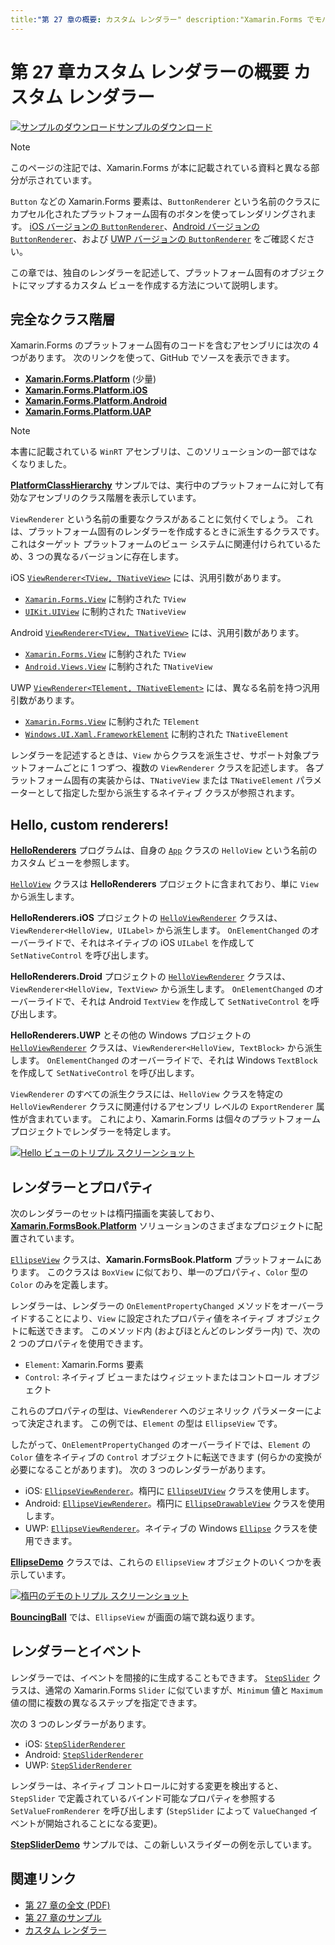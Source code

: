 ```yaml
---
title:"第 27 章の概要: カスタム レンダラー" description:"Xamarin.Forms でモバイル アプリを作成する: 第 27 章カスタム レンダラーの概要 カスタム レンダラー" ms.prod: xamarin ms.technology: xamarin-forms ms.assetid:49961953-9336-4FD4-A42F-6D9B05FF52E7 author: davidbritch ms.author: dabritch ms.date:07/18/2018 no-loc: [Xamarin.Forms, Xamarin.Essentials]
---
```


# <a name="summary-of-chapter-27-custom-renderers"></a>第 27 章カスタム レンダラーの概要 カスタム レンダラー

[![サンプルのダウンロード](~/media/shared/download.png)サンプルのダウンロード](https://github.com/xamarin/xamarin-forms-book-samples/tree/master/Chapter27)

> [!NOTE] 
> このページの注記では、Xamarin.Forms が本に記載されている資料と異なる部分が示されています。

`Button` などの Xamarin.Forms 要素は、`ButtonRenderer` という名前のクラスにカプセル化されたプラットフォーム固有のボタンを使ってレンダリングされます。  [iOS バージョンの `ButtonRenderer`](https://github.com/xamarin/Xamarin.Forms/blob/master/Xamarin.Forms.Platform.iOS/Renderers/ButtonRenderer.cs)、[Android バージョンの `ButtonRenderer`](https://github.com/xamarin/Xamarin.Forms/blob/master/Xamarin.Forms.Platform.Android/Renderers/ButtonRenderer.cs)、および [UWP バージョンの `ButtonRenderer`](https://github.com/xamarin/Xamarin.Forms/blob/master/Xamarin.Forms.Platform.UAP/ButtonRenderer.cs) をご確認ください。

この章では、独自のレンダラーを記述して、プラットフォーム固有のオブジェクトにマップするカスタム ビューを作成する方法について説明します。

## <a name="the-complete-class-hierarchy"></a>完全なクラス階層

Xamarin.Forms のプラットフォーム固有のコードを含むアセンブリには次の 4 つがあります。
次のリンクを使って、GitHub でソースを表示できます。

- [ **Xamarin.Forms.Platform**](https://github.com/xamarin/Xamarin.Forms/tree/master/Xamarin.Forms.Platform) (少量)
- [ **Xamarin.Forms.Platform.iOS**](https://github.com/xamarin/Xamarin.Forms/tree/master/Xamarin.Forms.Platform.iOS)
- [ **Xamarin.Forms.Platform.Android**](https://github.com/xamarin/Xamarin.Forms/tree/master/Xamarin.Forms.Platform.Android)
- [ **Xamarin.Forms.Platform.UAP**](https://github.com/xamarin/Xamarin.Forms/tree/master/Xamarin.Forms.Platform.UAP)

> [!NOTE]
> 本書に記載されている `WinRT` アセンブリは、このソリューションの一部ではなくなりました。 

[**PlatformClassHierarchy**](https://github.com/xamarin/xamarin-forms-book-samples/tree/master/Chapter27/PlatformClassHierarchy) サンプルでは、実行中のプラットフォームに対して有効なアセンブリのクラス階層を表示しています。

`ViewRenderer` という名前の重要なクラスがあることに気付くでしょう。 これは、プラットフォーム固有のレンダラーを作成するときに派生するクラスです。 これはターゲット プラットフォームのビュー システムに関連付けられているため、3 つの異なるバージョンに存在します。

iOS [`ViewRenderer<TView, TNativeView>`](https://github.com/xamarin/Xamarin.Forms/blob/master/Xamarin.Forms.Platform.iOS/ViewRenderer.cs#L25) には、汎用引数があります。

- [`Xamarin.Forms.View`](xref:Xamarin.Forms.View) に制約された `TView`
- [`UIKit.UIView`](xref:UIKit.UIView) に制約された `TNativeView`

Android [`ViewRenderer<TView, TNativeView>`](https://github.com/xamarin/Xamarin.Forms/blob/master/Xamarin.Forms.Platform.Android/ViewRenderer.cs#L17) には、汎用引数があります。

- [`Xamarin.Forms.View`](xref:Xamarin.Forms.View) に制約された `TView`
- [`Android.Views.View`](xref:Android.Views.View) に制約された `TNativeView`

UWP [`ViewRenderer<TElement, TNativeElement>`](https://github.com/xamarin/Xamarin.Forms/blob/master/Xamarin.Forms.Platform.UAP/ViewRenderer.cs#L6) には、異なる名前を持つ汎用引数があります。

- [`Xamarin.Forms.View`](xref:Xamarin.Forms.View) に制約された `TElement`
- [`Windows.UI.Xaml.FrameworkElement`](/uwp/api/Windows.UI.Xaml.FrameworkElement) に制約された `TNativeElement`

レンダラーを記述するときは、`View` からクラスを派生させ、サポート対象プラットフォームごとに 1 つずつ、複数の `ViewRenderer` クラスを記述します。 各プラットフォーム固有の実装からは、`TNativeView` または `TNativeElement` パラメーターとして指定した型から派生するネイティブ クラスが参照されます。

## <a name="hello-custom-renderers"></a>Hello, custom renderers!

[**HelloRenderers**](https://github.com/xamarin/xamarin-forms-book-samples/tree/master/Chapter27/HelloRenderers) プログラムは、自身の [`App`](https://github.com/xamarin/xamarin-forms-book-samples/blob/master/Chapter27/HelloRenderers/HelloRenderers/HelloRenderers/App.cs) クラスの `HelloView` という名前のカスタム ビューを参照します。

[`HelloView`](https://github.com/xamarin/xamarin-forms-book-samples/blob/master/Chapter27/HelloRenderers/HelloRenderers/HelloRenderers/HelloView.cs) クラスは **HelloRenderers** プロジェクトに含まれており、単に `View` から派生します。

**HelloRenderers.iOS** プロジェクトの [`HelloViewRenderer`](https://github.com/xamarin/xamarin-forms-book-samples/blob/master/Chapter27/HelloRenderers/HelloRenderers/HelloRenderers.iOS/HelloViewRenderer.cs) クラスは、`ViewRenderer<HelloView, UILabel>` から派生します。 `OnElementChanged` のオーバーライドで、それはネイティブの iOS `UILabel` を作成して `SetNativeControl` を呼び出します。

**HelloRenderers.Droid** プロジェクトの [`HelloViewRenderer`](https://github.com/xamarin/xamarin-forms-book-samples/blob/master/Chapter27/HelloRenderers/HelloRenderers/HelloRenderers.Droid/HelloViewRenderer.cs) クラスは、`ViewRenderer<HelloView, TextView>` から派生します。 `OnElementChanged` のオーバーライドで、それは Android `TextView` を作成して `SetNativeControl` を呼び出します。

**HelloRenderers.UWP** とその他の Windows プロジェクトの [`HelloViewRenderer`](https://github.com/xamarin/xamarin-forms-book-samples/blob/master/Chapter27/HelloRenderers/HelloRenderers/HelloRenderers.UWP/HelloViewRenderer.cs) クラスは、`ViewRenderer<HelloView, TextBlock>` から派生します。 `OnElementChanged` のオーバーライドで、それは Windows `TextBlock` を作成して `SetNativeControl` を呼び出します。

`ViewRenderer` のすべての派生クラスには、`HelloView` クラスを特定の `HelloViewRenderer` クラスに関連付けるアセンブリ レベルの `ExportRenderer` 属性が含まれています。 これにより、Xamarin.Forms は個々のプラットフォーム プロジェクトでレンダラーを特定します。

[![Hello ビューのトリプル スクリーンショット](images/ch27fg02-small.png "カスタム レンダラー")](images/ch27fg02-large.png#lightbox "カスタム レンダラー")

## <a name="renderers-and-properties"></a>レンダラーとプロパティ

次のレンダラーのセットは楕円描画を実装しており、[**Xamarin.FormsBook.Platform**](https://github.com/xamarin/xamarin-forms-book-samples/tree/master/Libraries/Xamarin.FormsBook.Platform) ソリューションのさまざまなプロジェクトに配置されています。

[`EllipseView`](https://github.com/xamarin/xamarin-forms-book-samples/blob/master/Libraries/Xamarin.FormsBook.Platform/Xamarin.FormsBook.Platform/EllipseView.cs) クラスは、**Xamarin.FormsBook.Platform** プラットフォームにあります。 このクラスは `BoxView` に似ており、単一のプロパティ、`Color` 型の `Color` のみを定義します。

レンダラーは、レンダラーの `OnElementPropertyChanged` メソッドをオーバーライドすることにより、`View` に設定されたプロパティ値をネイティブ オブジェクトに転送できます。 このメソッド内 (およびほとんどのレンダラー内) で、次の 2 つのプロパティを使用できます。

- `Element`: Xamarin.Forms 要素
- `Control`: ネイティブ ビューまたはウィジェットまたはコントロール オブジェクト

これらのプロパティの型は、`ViewRenderer` へのジェネリック パラメーターによって決定されます。 この例では、`Element` の型は `EllipseView` です。

したがって、`OnElementPropertyChanged` のオーバーライドでは、`Element` の `Color` 値をネイティブの `Control` オブジェクトに転送できます (何らかの変換が必要になることがあります)。 次の 3 つのレンダラーがあります。

- iOS: [`EllipseViewRenderer`](https://github.com/xamarin/xamarin-forms-book-samples/blob/master/Libraries/Xamarin.FormsBook.Platform/Xamarin.FormsBook.Platform.iOS/EllipseViewRenderer.cs)。楕円に [`EllipseUIView`](https://github.com/xamarin/xamarin-forms-book-samples/blob/master/Libraries/Xamarin.FormsBook.Platform/Xamarin.FormsBook.Platform.iOS/EllipseUIView.cs) クラスを使用します。
- Android: [`EllipseViewRenderer`](https://github.com/xamarin/xamarin-forms-book-samples/blob/master/Libraries/Xamarin.FormsBook.Platform/Xamarin.FormsBook.Platform.Android/EllipseViewRenderer.cs)。楕円に [`EllipseDrawableView`](https://github.com/xamarin/xamarin-forms-book-samples/blob/master/Libraries/Xamarin.FormsBook.Platform/Xamarin.FormsBook.Platform.Android/EllipseDrawableView.cs) クラスを使用します。
- UWP: [`EllipseViewRenderer`](https://github.com/xamarin/xamarin-forms-book-samples/blob/master/Libraries/Xamarin.FormsBook.Platform/Xamarin.FormsBook.Platform.WinRT/EllipseViewRenderer.cs)。ネイティブの Windows [`Ellipse`](/uwp/api/Windows.UI.Xaml.Shapes.Ellipse) クラスを使用できます。

[**EllipseDemo**](https://github.com/xamarin/xamarin-forms-book-samples/tree/master/Chapter27/EllipseDemo) クラスでは、これらの `EllipseView` オブジェクトのいくつかを表示しています。

[![楕円のデモのトリプル スクリーンショット](images/ch27fg03-small.png "EllipseView カスタム レンダラー")](images/ch27fg03-large.png#lightbox "EllipseView カスタム レンダラー")

[**BouncingBall**](https://github.com/xamarin/xamarin-forms-book-samples/tree/master/Chapter27/BouncingBall) では、`EllipseView` が画面の端で跳ね返ります。

## <a name="renderers-and-events"></a>レンダラーとイベント

レンダラーでは、イベントを間接的に生成することもできます。 [`StepSlider`](https://github.com/xamarin/xamarin-forms-book-samples/blob/master/Libraries/Xamarin.FormsBook.Platform/Xamarin.FormsBook.Platform/StepSlider.cs) クラスは、通常の Xamarin.Forms `Slider` に似ていますが、`Minimum` 値と `Maximum` 値の間に複数の異なるステップを指定できます。

次の 3 つのレンダラーがあります。

- iOS: [`StepSliderRenderer`](https://github.com/xamarin/xamarin-forms-book-samples/blob/master/Libraries/Xamarin.FormsBook.Platform/Xamarin.FormsBook.Platform.iOS/StepSliderRenderer.cs)
- Android: [`StepSliderRenderer`](https://github.com/xamarin/xamarin-forms-book-samples/blob/master/Libraries/Xamarin.FormsBook.Platform/Xamarin.FormsBook.Platform.Android/StepSliderRenderer.cs)
- UWP: [`StepSliderRenderer`](https://github.com/xamarin/xamarin-forms-book-samples/blob/master/Libraries/Xamarin.FormsBook.Platform/Xamarin.FormsBook.Platform.WinRT/StepSliderRenderer.cs)

レンダラーは、ネイティブ コントロールに対する変更を検出すると、`StepSlider` で定義されているバインド可能なプロパティを参照する `SetValueFromRenderer` を呼び出します (`StepSlider` によって `ValueChanged` イベントが開始されることになる変更)。

[**StepSliderDemo**](https://github.com/xamarin/xamarin-forms-book-samples/tree/master/Chapter27/StepSliderDemo) サンプルでは、この新しいスライダーの例を示しています。

## <a name="related-links"></a>関連リンク

- [第 27 章の全文 (PDF)](https://download.xamarin.com/developer/xamarin-forms-book/XamarinFormsBook-Ch27-Apr2016.pdf)
- [第 27 章のサンプル](https://github.com/xamarin/xamarin-forms-book-samples/tree/master/Chapter27)
- [カスタム レンダラー](~/xamarin-forms/app-fundamentals/custom-renderer/index.md)
